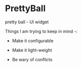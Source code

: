 PrettyBall
==========

pretty ball - UI widget

Things I am trying to keep in mind -:

- Make it configurable

- Make it light-weight

- Be wary of conflicts

